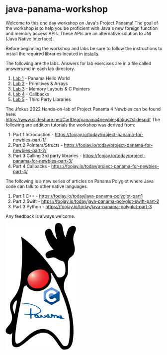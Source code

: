 # java-panama-workshop
Welcome to this one day workshop on Java's Project Panama! The goal of the workshop is to help you be proficient with Java's new foreign function and memory access APIs. These APIs are an alternative solution to JNI (Java Native Interface).

Before beginning the workshop and labs be sure to follow the instructions to install the required libraries located in [installs](installs/README.md).

The following are the labs. Answers for lab exercises are in a file called answers.md in each lab directory.
1. [Lab 1](lab1/README.md) - Panama Hello World
2. [Lab 2](lab2/README.md) - Primitives & Arrays
3. [Lab 3](lab3/README.md) - Memory Layouts & C Pointers
4. [Lab 4](lab4/README.md) - Callbacks
5. [Lab 5](lab5/README.md) - Third Party Libraries

The Jfokus 2022 Hands-on-lab of Project Panama 4 Newbies can be found here: https://www.slideshare.net/CarlDea/panama4newbiesjfokus2slidespdf
The following are addition tutorials the workshop was derived from:
1. Part 1 Introduction - https://foojay.io/today/project-panama-for-newbies-part-1/
2. Part 2 Pointers/Structs - https://foojay.io/today/project-panama-for-newbies-part-2/
3. Part 3 Calling 3rd party libraries - https://foojay.io/today/project-panama-for-newbies-part-3/
4. Part 4 Callbacks - https://foojay.io/today/project-panama-for-newbies-part-4/

The following is a new series of articles on Panama Polyglot where Java code can talk to other native languages.
1. Part 1 C++ - https://foojay.io/today/java-panama-polyglot-part1
2. Part 2 Swift - https://foojay.io/today/java-panama-polyglot-swift-part-2
3. Part 3 Python - https://foojay.io/today/java-panama-polyglot-part-3

Any feedback is always welcome.

![This is an image](/assets/images/duke_and_panama.png)
